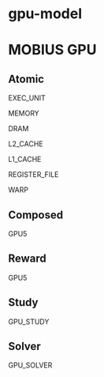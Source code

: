 # gpu-model

<h1>MOBIUS GPU</h1>

<h2>Atomic</h2>

EXEC_UNIT

MEMORY

DRAM

L2_CACHE

L1_CACHE

REGISTER_FILE

WARP

<h2>Composed</h2>

GPU5

<h2>Reward</h2>

GPU5

<h2>Study</h2>

GPU_STUDY

<h2>Solver</h2>

GPU_SOLVER
